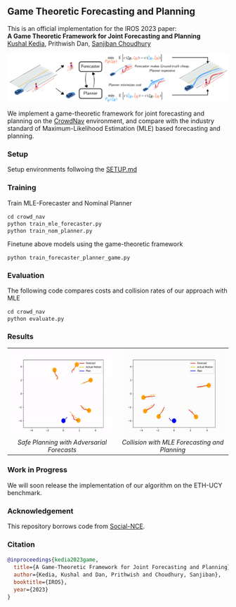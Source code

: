 ## Game Theoretic Forecasting and Planning

This is an official implementation for the IROS 2023 paper:\
**A Game Theoretic Framework for Joint Forecasting and Planning**
<br>
<a href="https://kushal2000.github.io/">Kushal Kedia</a>,
Prithwish Dan,
<a href="https://www.sanjibanchoudhury.com/">Sanjiban Choudhury</a>

<p align="center">
  <img src="docs/framework.png">
</p>

We implement a game-theoretic framework for joint forecasting and planning on the [CrowdNav](https://github.com/vita-epfl/CrowdNav) environment, and compare with the industry standard of Maximum-Likelihood Estimation (MLE) based forecasting and planning.

### Setup

Setup environments follwoing the [SETUP.md](docs/SETUP.md)

### Training

Train MLE-Forecaster and Nominal Planner
```
cd crowd_nav
python train_mle_forecaster.py
python train_nom_planner.py
```

Finetune above models using the game-theoretic framework
```
python train_forecaster_planner_game.py
```


### Evaluation
The following code compares costs and collision rates of our approach with MLE
```
cd crowd_nav
python evaluate.py
```

### Results
<table border="0">
 <tr align="center">
    <td><img src="docs/SAFE.gif" width="280" height="200" alt>
    <em>Safe Planning with Adversarial Forecasts</em></td>
    <td><img src="docs/MLE.gif" width="270" height="200" alt>
    <em>Collision with MLE Forecasting and Planning</em></td>
 </tr>
</table>

### Work in Progress
We will soon release the implementation of our algorithm on the ETH-UCY benchmark.

### Acknowledgement

This repository borrows code from [Social-NCE](https://github.com/vita-epfl/social-nce/).

### Citation

```bibtex
@inproceedings{kedia2023game,
  title={A Game-Theoretic Framework for Joint Forecasting and Planning},
  author={Kedia, Kushal and Dan, Prithwish and Choudhury, Sanjiban},
  booktitle={IROS},
  year={2023}
}
```
